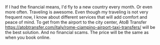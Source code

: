If I had the financial means, I'd fly to a new country every month. Or even more often. Traveling is awesome. Even though my traveling is not very frequent now, I know about different services that will add comfort and peace of mind. To get from the airport to the city center, AtoB Transfer https://atobtransfer.com/italy/rome-ciampino-airport-taxi-transfers/ will be the best solution. And no financial scams. The price will be the same as when you book online.
